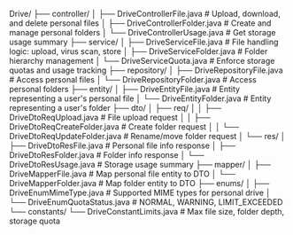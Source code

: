 Drive/
├── controller/
│   ├── DriveControllerFile.java              # Upload, download, and delete personal files
│   ├── DriveControllerFolder.java            # Create and manage personal folders
│   └── DriveControllerUsage.java             # Get storage usage summary
├── service/
│   ├── DriveServiceFile.java                 # File handling logic: upload, virus scan, store
│   ├── DriveServiceFolder.java               # Folder hierarchy management
│   └── DriveServiceQuota.java                # Enforce storage quotas and usage tracking
├── repository/
│   ├── DriveRepositoryFile.java              # Access personal files
│   └── DriveRepositoryFolder.java            # Access personal folders
├── entity/
│   ├── DriveEntityFile.java                  # Entity representing a user's personal file
│   └── DriveEntityFolder.java                # Entity representing a user's folder
├── dto/
│   ├── req/
│   │   ├── DriveDtoReqUpload.java            # File upload request
│   │   ├── DriveDtoReqCreateFolder.java      # Create folder request
│   │   └── DriveDtoReqUpdateFolder.java      # Rename/move folder request
│   └── res/
│       ├── DriveDtoResFile.java              # Personal file info response
│       ├── DriveDtoResFolder.java            # Folder info response
│       └── DriveDtoResUsage.java             # Storage usage summary
├── mapper/
│   ├── DriveMapperFile.java                  # Map personal file entity to DTO
│   └── DriveMapperFolder.java                # Map folder entity to DTO
├── enums/
│   ├── DriveEnumMimeType.java                # Supported MIME types for personal drive
│   └── DriveEnumQuotaStatus.java             # NORMAL, WARNING, LIMIT_EXCEEDED
└── constants/
    └── DriveConstantLimits.java              # Max file size, folder depth, storage quota
